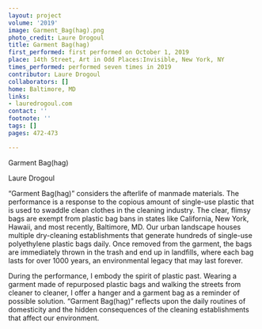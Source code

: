 ```yaml
---
layout: project
volume: '2019'
image: Garment_Bag(hag).png
photo_credit: Laure Drogoul
title: Garment Bag(hag)
first_performed: first performed on October 1, 2019
place: 14th Street, Art in Odd Places:Invisible, New York, NY
times_performed: performed seven times in 2019
contributor: Laure Drogoul
collaborators: []
home: Baltimore, MD
links:
- lauredrogoul.com
contact: ''
footnote: ''
tags: []
pages: 472-473

---
```


Garment Bag(hag)

Laure Drogoul

“Garment Bag(hag)” considers the afterlife of manmade materials. The performance is a response to the copious amount of single-use plastic that is used to swaddle clean clothes in the cleaning industry. The clear, flimsy bags are exempt from plastic bag bans in states like California, New York, Hawaii, and most recently, Baltimore, MD. Our urban landscape houses multiple dry-cleaning establishments that generate hundreds of single-use polyethylene plastic bags daily. Once removed from the garment, the bags are immediately thrown in the trash and end up in landfills, where each bag lasts for over 1000 years, an environmental legacy that may last forever.

During the performance, I embody the spirit of plastic past. Wearing a garment made of repurposed plastic bags and walking the streets from cleaner to cleaner, I offer a hanger and a garment bag as a reminder of possible solution. “Garment Bag(hag)” reflects upon the daily routines of domesticity and the hidden consequences of the cleaning establishments that affect our environment.
